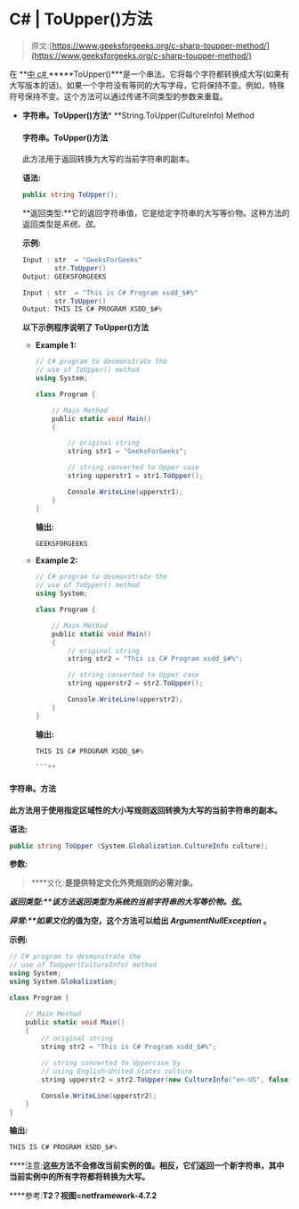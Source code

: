 # C# | ToUpper()方法

> 原文:[https://www.geeksforgeeks.org/c-sharp-toupper-method/](https://www.geeksforgeeks.org/c-sharp-toupper-method/)

在 **[中 c# ](https://www.geeksforgeeks.org/introduction-to-c-sharp/)*****ToUpper()***是一个串法。它将每个字符都转换成大写(如果有大写版本的话)。如果一个字符没有等同的大写字母，它将保持不变。例如，特殊符号保持不变。这个方法可以通过传递不同类型的参数来重载。

*   **字符串。ToUpper()方法***   **String.ToUpper(CultureInfo) Method

    #### 字符串。ToUpper()方法

    此方法用于返回转换为大写的当前字符串的副本。

    **语法:**

    ```cs
    public string ToUpper();

    ```

    **返回类型:**它的返回字符串值，它是给定字符串的大写等价物。这种方法的返回类型是*系统。弦*。

    **示例:**

    ```cs
    Input : str  = "GeeksForGeeks"
            str.ToUpper()
    Output: GEEKSFORGEEKS

    Input : str  = "This is C# Program xsdd_$#%"
            str.ToUpper()
    Output: THIS IS C# PROGRAM XSDD_$#%

    ```

    **以下示例程序说明了 ToUpper()方法**

    *   **Example 1:**

        ```cs
        // C# program to desmonstrate the 
        // use of ToUpper() method 
        using System;

        class Program {

            // Main Method
            public static void Main()
            {

                // original string
                string str1 = "GeeksForGeeks";

                // string converted to Upper case
                string upperstr1 = str1.ToUpper();

                Console.WriteLine(upperstr1);
            }
        }
        ```

        **输出:**

        ```cs
        GEEKSFORGEEKS

        ```

    *   **Example 2:**

        ```cs
        // C# program to desmonstrate the 
        // use of ToUpper() method 
        using System;

        class Program {

            // Main Method
            public static void Main()
            {
                // original string
                string str2 = "This is C# Program xsdd_$#%";

                // string converted to Upper case
                string upperstr2 = str2.ToUpper();

                Console.WriteLine(upperstr2);
            }
        }
        ```

        **输出:**

        ```cs
        THIS IS C# PROGRAM XSDD_$#%

        ```** 

#### **字符串。方法**

**此方法用于使用指定区域性的大小写规则返回转换为大写的当前字符串的副本。**

****语法:****

```cs
public string ToUpper (System.Globalization.CultureInfo culture); 
```

****参数:****

> ****文化:**是提供特定文化外壳规则的必需对象。**

****返回类型:**该方法返回类型为*系统的当前字符串的大写等价物。弦*。**

****异常:**如果*文化*的值为空，这个方法可以给出 *ArgumentNullException* 。**

****示例:****

```cs
// C# program to desmonstrate the 
// use of ToUpper(CultureInfo) method 
using System;
using System.Globalization;

class Program {

    // Main Method
    public static void Main()
    {
        // original string
        string str2 = "This is C# Program xsdd_$#%";

        // string converted to Uppercase by
        // using English-United States culture
        string upperstr2 = str2.ToUpper(new CultureInfo("en-US", false));

        Console.WriteLine(upperstr2);
    }
}
```

****输出:****

```cs
THIS IS C# PROGRAM XSDD_$#% 
```

****注意:**这些方法不会修改当前实例的值。相反，它们返回一个新字符串，其中当前实例中的所有字符都将转换为大写。**

****参考:**T2？视图=netframework-4.7.2**